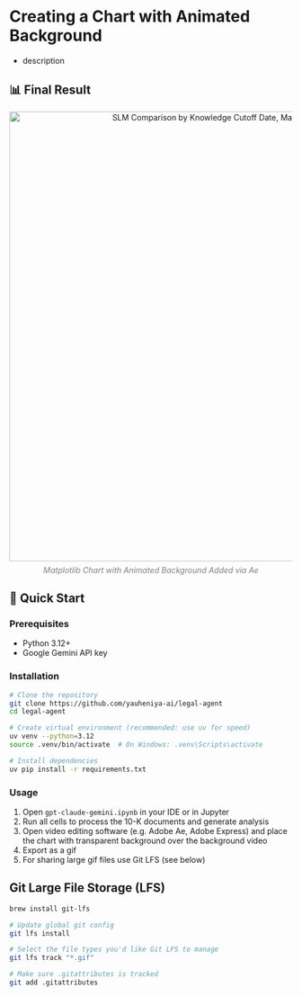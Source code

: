 # Creating a Chart with Animated Background

+ description

## 📊 Final Result

<div style="text-align: center;">

  <img src="./video/gpt-claude-gemini-3000.aep_AME/gpt-claude-gemini-animated-background-3000.gif" alt="SLM Comparison by Knowledge Cutoff Date, Max Tokens, and Price" width="800" />

  <p style="color:gray; font-style: italic; margin-top: 0.5em;">
    Matplotlib Chart with Animated Background Added via Ae
  </p>

</div>


## 🚀 Quick Start

### Prerequisites
- Python 3.12+
- Google Gemini API key

### Installation
```bash
# Clone the repository
git clone https://github.com/yauheniya-ai/legal-agent
cd legal-agent

# Create virtual environment (recommended: use uv for speed)
uv venv --python=3.12
source .venv/bin/activate  # On Windows: .venv\Scripts\activate

# Install dependencies
uv pip install -r requirements.txt
```

### Usage
1. Open `gpt-claude-gemini.ipynb` in your IDE or in Jupyter
2. Run all cells to process the 10-K documents and generate analysis
3. Open video editing software (e.g. Adobe Ae, Adobe Express) and place the chart with transparent background over the background video
4. Export as a gif
5. For sharing large gif files use Git LFS (see below)


## Git Large File Storage (LFS) 

```bash
brew install git-lfs

# Update global git config
git lfs install

# Select the file types you'd like Git LFS to manage
git lfs track "*.gif"

# Make sure .gitattributes is tracked
git add .gitattributes
```